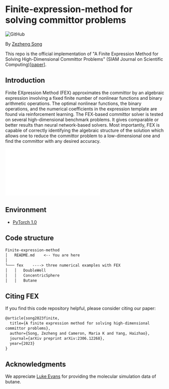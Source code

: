 # Finite-expression-method for solving committor problems
![GitHub](https://img.shields.io/github/license/gbup-group/DIANet.svg)

By [Zezheng Song](https://zzsong1023.github.io/)

This repo is the official implementation of "A Finite Expression Method for Solving High-Dimensional Committor Problems" (SIAM Journal on Scientific Computing)[[paper]](https://arxiv.org/abs/2306.12268).

## Introduction

Finite EXpression Method (FEX) approximates the committor by an algebraic expression involving a fixed finite number of nonlinear functions and binary arithmetic operations. The optimal nonlinear functions, the binary operations, and the numerical coefficients in the expression template are found via reinforcement learning. The FEX-based committor solver is
tested on several high-dimensional benchmark problems. It gives comparable or better results
than neural network-based solvers. Most importantly, FEX is capable of correctly identifying
the algebraic structure of the solution which allows one to reduce the committor problem to a
low-dimensional one and find the committor with any desired accuracy.

![image](fex_committor_tree.pdf)

## Environment
* [PyTorch 1.0](http://pytorch.org/)

## Code structure

```
Finite-expression-method
│   README.md    <-- You are here
│
└─── fex    ----> three numerical examples with FEX
│   │   DoubleWell
│   │   ConcentricSphere
│   │   Butane

```
## Citing FEX
If you find this code repository helpful, please consider citing our paper:
```
@article{song2023finite,
  title={A finite expression method for solving high-dimensional committor problems},
  author={Song, Zezheng and Cameron, Maria K and Yang, Haizhao},
  journal={arXiv preprint arXiv:2306.12268},
  year={2023}
}
```
## Acknowledgments

We appreciate [Luke Evans](https://github.com/aevans1) for providing the molecular simulation data of butane.
